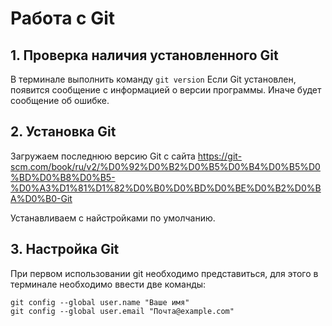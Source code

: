 # Работа с Git
## 1. Проверка наличия установленного Git
В терминале выполнить команду `git version` 
Если Git установлен, появится сообщение с информацией о версии программы. Иначе будет сообщение об ошибке.

## 2. Установка Git
Загружаем последнюю версию Git с сайта https://git-scm.com/book/ru/v2/%D0%92%D0%B2%D0%B5%D0%B4%D0%B5%D0%BD%D0%B8%D0%B5-%D0%A3%D1%81%D1%82%D0%B0%D0%BD%D0%BE%D0%B2%D0%BA%D0%B0-Git 

Устанавливаем с найстройками по умолчанию.

## 3. Настройка Git
При первом использовании git необходимо представиться, для этого в терминале необходимо ввести две команды:
```
git config --global user.name "Ваше имя"
git config --global user.email "Почта@example.com"
```

